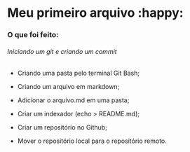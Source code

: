# Meu primeiro arquivo :happy:

### O que foi feito:

###### Iniciando um git e criando um commit

- Criando uma pasta pelo terminal Git Bash;

- Criando um arquivo em markdown;
- Adicionar o arquivo.md em uma pasta;
- Criar um indexador (echo > README.md);
- Criar um repositório no Github;
- Mover o repositório local para o repositório remoto.

